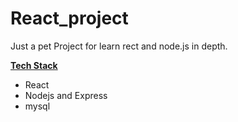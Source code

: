 # React_project
<p> Just a pet Project for learn rect and node.js in depth.
  
**<ins>Tech Stack</ins>** <br>
 * React <br>
 * Nodejs and Express <br>
 * mysql <br> </p>
